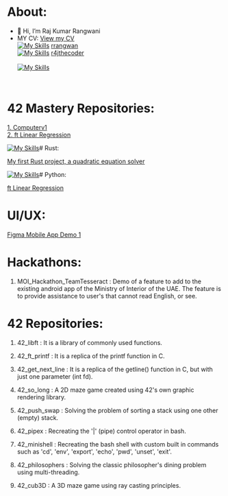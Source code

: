  # About:
 - 👋 Hi, I’m Raj Kumar Rangwani
- MY CV: <a href="https://rrangwan.github.io/CV/" target="_blank">View my CV</a> <br>
[![My Skills](https://skillicons.dev/icons?i=linkedin)](https://skillicons.dev) <a href="https://www.linkedin.com/in/rrangwan/"> rrangwan </a><br>
[![My Skills](https://skillicons.dev/icons?i=instagram)](https://skillicons.dev) <a href="https://www.instagram.com/r4jthecoder/"> r4jthecoder </a><br><br>
[![My Skills](https://skillicons.dev/icons?i=js,html,css,bootstrap,django,postgres,docker,react,debian,git,apple,bash,github,c,cpp,python,rust,unity,vercel)](https://skillicons.dev)
<br>

 # 42 Mastery Repositories:

<a href="https://github.com/rrangwan/42_Mastery_Computerv1">1. Computerv1</a> <br>
<a href="https://github.com/rrangwan/42_MASTERY_ft_linear_regression">2. ft Linear Regression </a>

 [![My Skills](https://skillicons.dev/icons?i=rust)](https://skillicons.dev)# Rust:
 
 <a href="https://github.com/rrangwan/42_Mastery_Computerv1"> My first Rust project, a quadratic equation solver</a>


[![My Skills](https://skillicons.dev/icons?i=python)](https://skillicons.dev)# Python:
 
 <a href="https://github.com/rrangwan/42_MASTERY_ft_linear_regression">ft Linear Regression </a>
 

 # UI/UX:
 <a href="https://github.com/rrangwan/Figma_demo1">Figma Mobile App Demo 1 </a>


 # Hackathons:

1. MOI_Hackathon_TeamTesseract : Demo of a feature to add to the existing android app of the Ministry of Interior of the UAE. The feature is to provide assistance to user's that cannot read English, or see.


 # 42 Repositories:

1. 42_libft : It is a library of commonly used functions.

2. 42_ft_printf : It is a replica of the printf function in C.

3. 42_get_next_line : It is a replica of the getline() function in C, but with just one parameter (int fd).

4. 42_so_long : A 2D maze game created using 42's own graphic rendering library.

5. 42_push_swap : Solving the problem of sorting a stack using one other (empty) stack.

6. 42_pipex : Recreating the '|' (pipe) control operator in bash.

7. 42_minishell : Recreating the bash shell with custom built in commands such as 'cd', 'env', 'export', 'echo', 'pwd', 'unset', 'exit'.

8. 42_philosophers : Solving the classic philosopher's dining problem using multi-threading.

9. 42_cub3D : A 3D maze game using ray casting principles.




<!---
rrangwan/rrangwan is a ✨ special ✨ repository because its `README.md` (this file) appears on your GitHub profile.
You can click the Preview link to take a look at your changes.
--->
